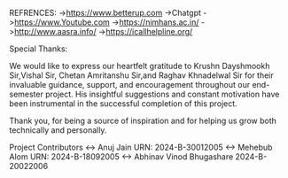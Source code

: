 REFRENCES:
->https://www.betterup.com
->Chatgpt
->https://www.Youtube.com
->https://nimhans.ac.in/
->http://www.aasra.info/
->https://icallhelpline.org/

Special Thanks:

We would like to express our heartfelt gratitude to Krushn Dayshmookh Sir,Vishal Sir, Chetan Amritanshu Sir,and Raghav Khnadelwal Sir for their invaluable guidance, support, and encouragement throughout our end-semester project. His insightful suggestions and constant motivation have been instrumental in the successful completion of this project.

Thank you, for being a source of inspiration and for helping us grow both technically and personally.

Project Contributors <->  Anuj Jain URN: 2024-B-30012005  <->  Mehebub Alom URN: 2024-B-18092005  <->  Abhinav Vinod Bhugashare 2024-B-20022006
